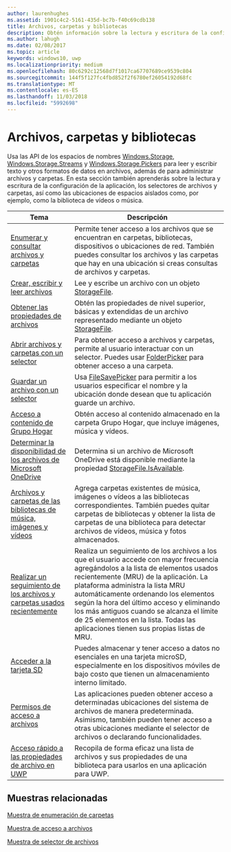```yaml
---
author: laurenhughes
ms.assetid: 1901c4c2-5161-435d-bc7b-f40c69cdb138
title: Archivos, carpetas y bibliotecas
description: Obtén información sobre la lectura y escritura de la configuración de la aplicación, los selectores de archivos y carpetas y las ubicaciones de espacios aislados como, por ejemplo, la biblioteca de vídeos y música.
ms.author: lahugh
ms.date: 02/08/2017
ms.topic: article
keywords: windows10, uwp
ms.localizationpriority: medium
ms.openlocfilehash: 80c6292c12568d7f1017ca67707689ce9539c804
ms.sourcegitcommit: 144f5f127fc4fbd852f2f6780ef26054192d68fc
ms.translationtype: MT
ms.contentlocale: es-ES
ms.lasthandoff: 11/03/2018
ms.locfileid: "5992698"
---
```

 # <a name="files-folders-and-libraries"></a>Archivos, carpetas y bibliotecas


Usa las API de los espacios de nombres [Windows.Storage](https://msdn.microsoft.com/library/windows/apps/br227346), [Windows.Storage.Streams](https://msdn.microsoft.com/library/windows/apps/br241791) y [Windows.Storage.Pickers](https://msdn.microsoft.com/library/windows/apps/br207928) para leer y escribir texto y otros formatos de datos en archivos, además de para administrar archivos y carpetas. En esta sección también aprenderás sobre la lectura y escritura de la configuración de la aplicación, los selectores de archivos y carpetas, así como las ubicaciones de espacios aislados como, por ejemplo, como la biblioteca de vídeos o música.

| Tema | Descripción  |
|-------|--------------|
| [Enumerar y consultar archivos y carpetas](quickstart-listing-files-and-folders.md) | Permite tener acceso a los archivos que se encuentran en carpetas, bibliotecas, dispositivos o ubicaciones de red. También puedes consultar los archivos y las carpetas que hay en una ubicación si creas consultas de archivos y carpetas. |
| [Crear, escribir y leer archivos](quickstart-reading-and-writing-files.md) | Lee y escribe un archivo con un objeto [StorageFile](https://msdn.microsoft.com/library/windows/apps/br227171). |
| [Obtener las propiedades de archivos](quickstart-getting-file-properties.md) | Obtén las propiedades de nivel superior, básicas y extendidas de un archivo representado mediante un objeto [StorageFile](https://msdn.microsoft.com/library/windows/apps/br227171). |
| [Abrir archivos y carpetas con un selector](quickstart-using-file-and-folder-pickers.md) | Para obtener acceso a archivos y carpetas, permite al usuario interactuar con un selector. Puedes usar [FolderPicker](https://msdn.microsoft.com/library/windows/apps/br207881) para obtener acceso a una carpeta. |
| [Guardar un archivo con un selector](quickstart-save-a-file-with-a-picker.md) | Usa [FileSavePicker](https://msdn.microsoft.com/library/windows/apps/br207871) para permitir a los usuarios especificar el nombre y la ubicación donde desean que tu aplicación guarde un archivo. |
| [Acceso a contenido de Grupo Hogar](quickstart-accessing-homegroup-content.md) | Obtén acceso al contenido almacenado en la carpeta Grupo Hogar, que incluye imágenes, música y vídeos. |
| [Determinar la disponibilidad de los archivos de Microsoft OneDrive](quickstart-determining-availability-of-microsoft-onedrive-files.md) | Determina si un archivo de Microsoft OneDrive está disponible mediante la propiedad [StorageFile.IsAvailable](https://msdn.microsoft.com/library/windows/apps/windows.storage.storagefile.isavailable.aspx). |
| [Archivos y carpetas de las bibliotecas de música, imágenes y vídeos](quickstart-managing-folders-in-the-music-pictures-and-videos-libraries.md) | Agrega carpetas existentes de música, imágenes o vídeos a las bibliotecas correspondientes. También puedes quitar carpetas de bibliotecas y obtener la lista de carpetas de una biblioteca para detectar archivos de vídeos, música y fotos almacenados. |
| [Realizar un seguimiento de los archivos y carpetas usados recientemente](how-to-track-recently-used-files-and-folders.md) | Realiza un seguimiento de los archivos a los que el usuario accede con mayor frecuencia agregándolos a la lista de elementos usados recientemente (MRU) de la aplicación. La plataforma administra la lista MRU automáticamente ordenando los elementos según la hora del último acceso y eliminando los más antiguos cuando se alcanza el límite de 25 elementos en la lista. Todas las aplicaciones tienen sus propias listas de MRU. |
| [Acceder a la tarjeta SD](access-the-sd-card.md) | Puedes almacenar y tener acceso a datos no esenciales en una tarjeta microSD, especialmente en los dispositivos móviles de bajo costo que tienen un almacenamiento interno limitado. |
| [Permisos de acceso a archivos](file-access-permissions.md) | Las aplicaciones pueden obtener acceso a determinadas ubicaciones del sistema de archivos de manera predeterminada. Asimismo, también pueden tener acceso a otras ubicaciones mediante el selector de archivos o declarando funcionalidades. |
| [Acceso rápido a las propiedades de archivo en UWP](fast-file-properties.md) | Recopila de forma eficaz una lista de archivos y sus propiedades de una biblioteca para usarlos en una aplicación para UWP. |

## <a name="related-samples"></a>Muestras relacionadas
[Muestra de enumeración de carpetas](http://go.microsoft.com/fwlink/p/?linkid=619993)

[Muestra de acceso a archivos](http://go.microsoft.com/fwlink/p/?linkid=619995)

[Muestra de selector de archivos](http://go.microsoft.com/fwlink/p/?linkid=619994)
 

 

